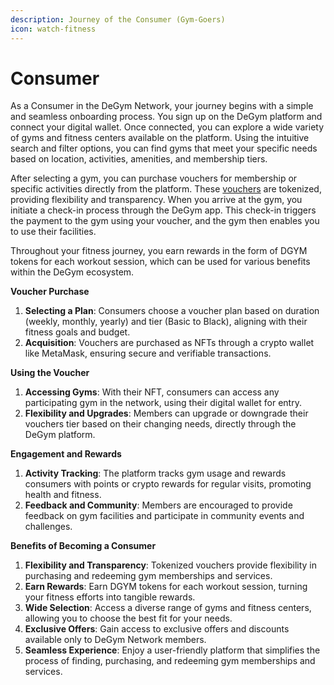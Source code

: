 ```yaml
---
description: Journey of the Consumer (Gym-Goers)
icon: watch-fitness
---
```


# Consumer

As a Consumer in the DeGym Network, your journey begins with a simple and seamless onboarding process. You sign up on the DeGym platform and connect your digital wallet. Once connected, you can explore a wide variety of gyms and fitness centers available on the platform. Using the intuitive search and filter options, you can find gyms that meet your specific needs based on location, activities, amenities, and membership tiers.

After selecting a gym, you can purchase vouchers for membership or specific activities directly from the platform. These [vouchers](nft-voucher/) are tokenized, providing flexibility and transparency. When you arrive at the gym, you initiate a check-in process through the DeGym app. This check-in triggers the payment to the gym using your voucher, and the gym then enables you to use their facilities.

Throughout your fitness journey, you earn rewards in the form of DGYM tokens for each workout session, which can be used for various benefits within the DeGym ecosystem.

**Voucher Purchase**

1. **Selecting a Plan**: Consumers choose a voucher plan based on duration (weekly, monthly, yearly) and tier (Basic to Black), aligning with their fitness goals and budget.
2. **Acquisition**: Vouchers are purchased as NFTs through a crypto wallet like MetaMask, ensuring secure and verifiable transactions.

**Using the Voucher**

1. **Accessing Gyms**: With their NFT, consumers can access any participating gym in the network, using their digital wallet for entry.
2. **Flexibility and Upgrades**: Members can upgrade or downgrade their vouchers tier based on their changing needs, directly through the DeGym platform.

**Engagement and Rewards**

1. **Activity Tracking**: The platform tracks gym usage and rewards consumers with points or crypto rewards for regular visits, promoting health and fitness.
2. **Feedback and Community**: Members are encouraged to provide feedback on gym facilities and participate in community events and challenges.

**Benefits of Becoming a Consumer**

1. **Flexibility and Transparency**: Tokenized vouchers provide flexibility in purchasing and redeeming gym memberships and services.
2. **Earn Rewards**: Earn DGYM tokens for each workout session, turning your fitness efforts into tangible rewards.
3. **Wide Selection**: Access a diverse range of gyms and fitness centers, allowing you to choose the best fit for your needs.
4. **Exclusive Offers**: Gain access to exclusive offers and discounts available only to DeGym Network members.
5. **Seamless Experience**: Enjoy a user-friendly platform that simplifies the process of finding, purchasing, and redeeming gym memberships and services.
